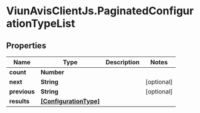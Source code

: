 # ViunAvisClientJs.PaginatedConfigurationTypeList

## Properties

Name | Type | Description | Notes
------------ | ------------- | ------------- | -------------
**count** | **Number** |  | 
**next** | **String** |  | [optional] 
**previous** | **String** |  | [optional] 
**results** | [**[ConfigurationType]**](ConfigurationType.md) |  | 


